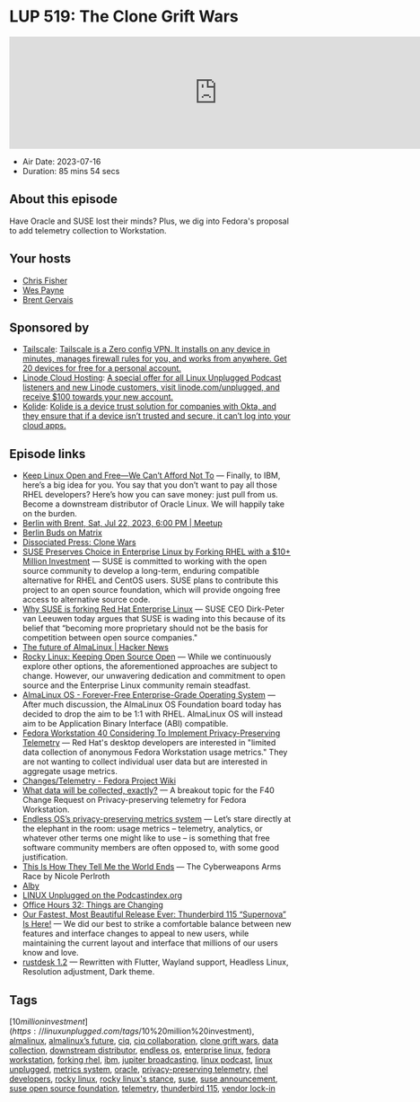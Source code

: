 # LUP 519: The Clone Grift Wars

<iframe src="https://player.fireside.fm/v2/RUkczH-V+HYBa_3UH?theme=dark" width="740" height="200" frameborder="0" scrolling="no"></iframe>

* Air Date: 2023-07-16
* Duration: 85 mins 54 secs

## About this episode

Have Oracle and SUSE lost their minds? Plus, we dig into Fedora's proposal to add telemetry collection to Workstation.

## Your hosts
* [Chris Fisher](https://linuxunplugged.com/hosts/chrislas)
* [Wes Payne](https://linuxunplugged.com/hosts/wes)
* [Brent Gervais](https://linuxunplugged.com/hosts/brent)

## Sponsored by

  * [Tailscale](http://tailscale.com/): [Tailscale is a Zero config VPN. It installs on any device in minutes, manages firewall rules for you, and works from anywhere. Get 20 devices for free for a personal account. ](http://tailscale.com/)
  * [Linode Cloud Hosting](https://linode.com/unplugged): [A special offer for all Linux Unplugged Podcast listeners and new Linode customers, visit linode.com/unplugged, and receive $100 towards your new account. ](https://linode.com/unplugged)
  * [Kolide](https://kolide.com/unplugged): [Kolide is a device trust solution for companies with Okta, and they ensure that if a device isn’t trusted and secure, it can’t log into your cloud apps.](https://kolide.com/unplugged)



## Episode links

  * [Keep Linux Open and Free—We Can’t Afford Not To](https://www.oracle.com/news/announcement/blog/keep-linux-open-and-free-2023-07-10/ "Keep Linux Open and Free—We Can’t Afford Not To") — Finally, to IBM, here’s a big idea for you. You say that you don’t want to pay all those RHEL developers? Here’s how you can save money: just pull from us. Become a downstream distributor of Oracle Linux. We will happily take on the burden.
  * [Berlin with Brent, Sat, Jul 22, 2023, 6:00 PM | Meetup](https://www.meetup.com/jupiterbroadcasting/events/294559395/?isFirstPublish=true "Berlin with Brent, Sat, Jul 22, 2023, 6:00 PM | Meetup")
  * [Berlin Buds on Matrix](https://matrix.to/#/%23berlin:jupiterbroadcasting.com "Berlin Buds on Matrix")
  * [Dissociated Press: Clone Wars](https://dissociatedpress.net/category/clone-wars/ "Dissociated Press: Clone Wars")
  * [SUSE Preserves Choice in Enterprise Linux by Forking RHEL with a $10+ Million Investment](https://www.suse.com/news/SUSE-Preserves-Choice-in-Enterprise-Linux/ "SUSE Preserves Choice in Enterprise Linux by Forking RHEL with a $10+ Million Investment") — SUSE is committed to working with the open source community to develop a long-term, enduring compatible alternative for RHEL and CentOS users. SUSE plans to contribute this project to an open source foundation, which will provide ongoing free access to alternative source code.
  * [Why SUSE is forking Red Hat Enterprise Linux](https://techcrunch.com/2023/07/11/why-suse-is-forking-red-hat-enterprise-linux/ "Why SUSE is forking Red Hat Enterprise Linux") — SUSE CEO Dirk-Peter van Leeuwen today argues that SUSE is wading into this because of its belief that “becoming more proprietary should not be the basis for competition between open source companies."
  * [The future of AlmaLinux | Hacker News](https://news.ycombinator.com/item?id=36718549 "The future of AlmaLinux | Hacker News")
  * [Rocky Linux: Keeping Open Source Open](https://rockylinux.org/news/keeping-open-source-open/ "Rocky Linux: Keeping Open Source Open") — While we continuously explore other options, the aforementioned approaches are subject to change. However, our unwavering dedication and commitment to open source and the Enterprise Linux community remain steadfast.
  * [AlmaLinux OS - Forever-Free Enterprise-Grade Operating System](https://almalinux.org/blog/future-of-almalinux/ "AlmaLinux OS - Forever-Free Enterprise-Grade Operating System") — After much discussion, the AlmaLinux OS Foundation board today has decided to drop the aim to be 1:1 with RHEL. AlmaLinux OS will instead aim to be Application Binary Interface (ABI) compatible.
  * [Fedora Workstation 40 Considering To Implement Privacy-Preserving Telemetry](https://www.phoronix.com/news/Fedora-40-Considers-Telemetry "Fedora Workstation 40 Considering To Implement Privacy-Preserving Telemetry") — Red Hat's desktop developers are interested in "limited data collection of anonymous Fedora Workstation usage metrics." They are not wanting to collect individual user data but are interested in aggregate usage metrics.
  * [Changes/Telemetry - Fedora Project Wiki](https://fedoraproject.org/wiki/Changes/Telemetry "Changes/Telemetry - Fedora Project Wiki")
  * [What data will be collected, exactly?](https://discussion.fedoraproject.org/t/what-data-will-be-collected-exactly-a-breakout-topic-for-the-f40-change-request-on-privacy-preserving-telemetry-for-fedora-workstation/85417 "What data will be collected, exactly?") — A breakout topic for the F40 Change Request on Privacy-preserving telemetry for Fedora Workstation.
  * [Endless OS’s privacy-preserving metrics system](https://blogs.gnome.org/wjjt/2023/07/05/endless-oss-privacy-preserving-metrics-system/ "Endless OS’s privacy-preserving metrics system") — Let’s stare directly at the elephant in the room: usage metrics – telemetry, analytics, or whatever other terms one might like to use – is something that free software community members are often opposed to, with some good justification.
  * [This Is How They Tell Me the World Ends](https://www.goodreads.com/book/show/49247043-this-is-how-they-tell-me-the-world-ends "This Is How They Tell Me the World Ends") — The Cyberweapons Arms Race by Nicole Perlroth
  * [Alby](https://getalby.com/ "Alby")
  * [LINUX Unplugged on the Podcastindex.org](https://podcastindex.org/podcast/575694 "LINUX Unplugged on the Podcastindex.org")
  * [Office Hours 32: Things are Changing](https://www.officehours.hair/32 "Office Hours 32: Things are Changing")
  * [Our Fastest, Most Beautiful Release Ever: Thunderbird 115 “Supernova” Is Here!](https://blog.thunderbird.net/2023/07/our-fastest-most-beautiful-release-ever-thunderbird-115-supernova-is-here/ "Our Fastest, Most Beautiful Release Ever: Thunderbird 115 “Supernova” Is Here!") — We did our best to strike a comfortable balance between new features and interface changes to appeal to new users, while maintaining the current layout and interface that millions of our users know and love.
  * [rustdesk 1.2](https://github.com/rustdesk/rustdesk/releases/tag/1.2.1 "rustdesk 1.2") — Rewritten with Flutter, Wayland support, Headless Linux, Resolution adjustment, Dark theme.



## Tags

[$10 million investment](https://linuxunplugged.com/tags/$10%20million%20investment), [almalinux](https://linuxunplugged.com/tags/almalinux), [almalinux’s future](https://linuxunplugged.com/tags/almalinux%E2%80%99s%20future), [ciq](https://linuxunplugged.com/tags/ciq), [ciq collaboration](https://linuxunplugged.com/tags/ciq%20collaboration), [clone grift wars](https://linuxunplugged.com/tags/clone%20grift%20wars), [data collection](https://linuxunplugged.com/tags/data%20collection), [downstream distributor](https://linuxunplugged.com/tags/downstream%20distributor), [endless os](https://linuxunplugged.com/tags/endless%20os), [enterprise linux](https://linuxunplugged.com/tags/enterprise%20linux), [fedora workstation](https://linuxunplugged.com/tags/fedora%20workstation), [forking rhel](https://linuxunplugged.com/tags/forking%20rhel), [ibm](https://linuxunplugged.com/tags/ibm), [jupiter broadcasting](https://linuxunplugged.com/tags/jupiter%20broadcasting), [linux podcast](https://linuxunplugged.com/tags/linux%20podcast), [linux unplugged](https://linuxunplugged.com/tags/linux%20unplugged), [metrics system](https://linuxunplugged.com/tags/metrics%20system), [oracle](https://linuxunplugged.com/tags/oracle), [privacy-preserving telemetry](https://linuxunplugged.com/tags/privacy-preserving%20telemetry), [rhel developers](https://linuxunplugged.com/tags/rhel%20developers), [rocky linux](https://linuxunplugged.com/tags/rocky%20linux), [rocky linux's stance](https://linuxunplugged.com/tags/rocky%20linux's%20stance), [suse](https://linuxunplugged.com/tags/suse), [suse announcement](https://linuxunplugged.com/tags/suse%20announcement), [suse open source foundation](https://linuxunplugged.com/tags/suse%20open%20source%20foundation), [telemetry](https://linuxunplugged.com/tags/telemetry), [thunderbird 115](https://linuxunplugged.com/tags/thunderbird%20115), [vendor lock-in](https://linuxunplugged.com/tags/vendor%20lock-in)